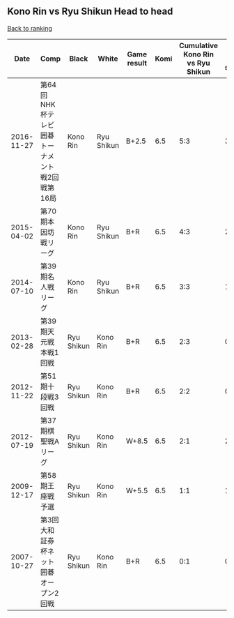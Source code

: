 ## Kono Rin vs Ryu Shikun Head to head

[Back to ranking](../../index.md)




| **Date** | **Comp** | **Black** | **White** | **Game result** | **Komi** | **Cumulative Kono Rin vs Ryu Shikun** | **Kono Rin streak** | **Ryu Shikun streak** | 
| --- | --- | --- | --- | --- | --- | --- | --- | --- |
| 2016-11-27 | 第64回NHK杯テレビ囲碁トーナメント戦2回戦第16局 | Kono Rin | Ryu Shikun | B+2.5 | 6.5 | 5:3 | 3 | 0 | 
| 2015-04-02 | 第70期本因坊戦リーグ | Kono Rin | Ryu Shikun | B+R | 6.5 | 4:3 | 2 | 0 | 
| 2014-07-10 | 第39期名人戦リーグ | Kono Rin | Ryu Shikun | B+R | 6.5 | 3:3 | 1 | 0 | 
| 2013-02-28 | 第39期天元戦本戦1回戦 | Ryu Shikun | Kono Rin | B+R | 6.5 | 2:3 | 0 | 2 | 
| 2012-11-22 | 第51期十段戦3回戦 | Ryu Shikun | Kono Rin | B+R | 6.5 | 2:2 | 0 | 1 | 
| 2012-07-19 | 第37期棋聖戦Aリーグ | Ryu Shikun | Kono Rin | W+8.5 | 6.5 | 2:1 | 2 | 0 | 
| 2009-12-17 | 第58期王座戦予選 | Ryu Shikun | Kono Rin | W+5.5 | 6.5 | 1:1 | 1 | 0 | 
| 2007-10-27 | 第3回大和証券杯ネット囲碁オープン2回戦 | Ryu Shikun | Kono Rin | B+R | 6.5 | 0:1 | 0 | 1 |





